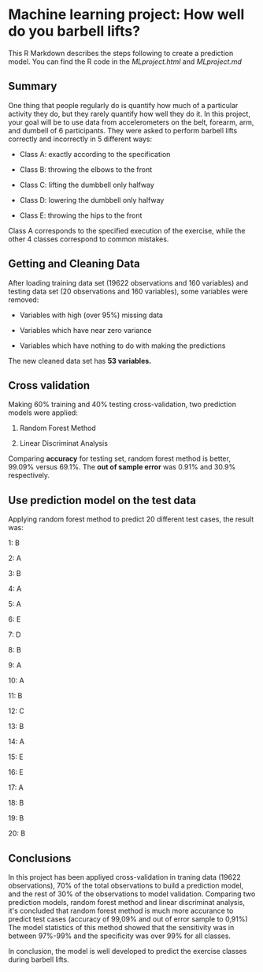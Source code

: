 # Machine learning project: How well do you barbell lifts?

This R Markdown describes the steps following to create a prediction model. You can find the R code in the *MLproject.html* and *MLproject.md*

## Summary
One thing that people regularly do is quantify how much of a particular activity they do, but they rarely quantify how well they do it. In this project, your goal will be to use data from accelerometers on the belt, forearm, arm, and dumbell of 6 participants. They were asked to perform barbell lifts correctly and incorrectly in 5 different ways:
        
* Class A: exactly according to the specification

* Class B: throwing the elbows to the front

* Class C: lifting the dumbbell only halfway

* Class D: lowering the dumbbell only halfway

* Class E: throwing the hips to the front

Class A corresponds to the specified execution of the exercise, while the other 4 classes correspond to common mistakes.

## Getting and Cleaning Data
After loading training data set (19622 observations and 160 variables) and testing data set (20 observations and 160 variables), some variables were removed:

* Variables with high (over 95%) missing data

* Variables which have near zero variance 

* Variables which have nothing to do with making the predictions

The new cleaned data set has **53 variables.**

## Cross validation
Making 60% training and 40% testing cross-validation, two prediction models were applied:
1. Random Forest Method

2. Linear Discriminat Analysis

Comparing **accuracy** for testing set, random forest method is better, 99.09% versus 69.1%. The **out of sample error** was 0.91% and 30.9% respectively.

## Use prediction model on the test data
Applying random forest method to predict 20 different test cases, the result was:

 1: B
 
 2: A
 
 3: B
 
 4: A
 
 5: A
 
 6: E
 
 7: D
 
 8: B
 
 9: A
 
 10: A
 
 11: B
 
 12: C
 
 13: B
 
 14: A
 
 15: E
 
 16: E
 
 17: A
 
 18: B
 
 19: B
 
 20: B
 
 ## Conclusions
In this project has been appliyed cross-validation in traning data (19622 observations), 70% of the total observations to build a prediction model, and the rest of 30% of the observations to model validation.
Comparing two prediction models, random forest method and linear discriminat analysis, it's concluded that random forest method is much more accurance to predict test cases (accuracy of 99,09% and out of error sample to 0,91%)
The model statistics of this method showed that the sensitivity was in between 97%-99% and the specificity was over 99% for all classes.

In conclusion, the model is well developed to predict the exercise classes during barbell lifts.

